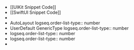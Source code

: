 - [[UIKit Snippet Code]]
- [[SwiftUI Snippet Code]]
-
- AutoLayout
  logseq.order-list-type:: number
- UserDefault GenericType
  logseq.order-list-type:: number
- logseq.order-list-type:: number
- logseq.order-list-type:: number
-